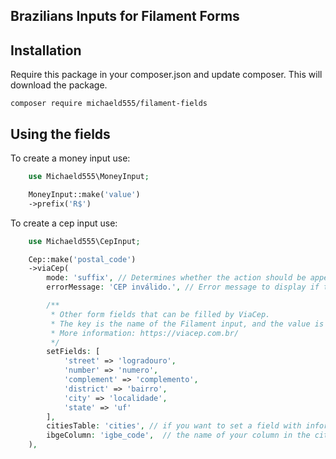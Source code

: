 ## Brazilians Inputs for Filament Forms

## Installation

Require this package in your composer.json and update composer. This will download the package.

    composer require michaeld555/filament-fields
  
## Using the fields

To create a money input use:

```php
    use Michaeld555\MoneyInput;

    MoneyInput::make('value')
    ->prefix('R$')
```
To create a cep input use:

```php
    use Michaeld555\CepInput;

    Cep::make('postal_code')
    ->viaCep(
        mode: 'suffix', // Determines whether the action should be appended to (suffix) or prepended to (prefix) the cep field, or not included at all (none).
        errorMessage: 'CEP inválido.', // Error message to display if the CEP is invalid.

        /**
         * Other form fields that can be filled by ViaCep.
         * The key is the name of the Filament input, and the value is the ViaCep attribute that corresponds to it.
         * More information: https://viacep.com.br/
         */
        setFields: [
            'street' => 'logradouro',
            'number' => 'numero',
            'complement' => 'complemento',
            'district' => 'bairro',
            'city' => 'localidade',
            'state' => 'uf'
        ],
        citiesTable: 'cities', // if you want to set a field with information from your cities table in the database
        ibgeColumn: 'igbe_code',  // the name of your column in the cities database that receives the IBGE code
    ),

```